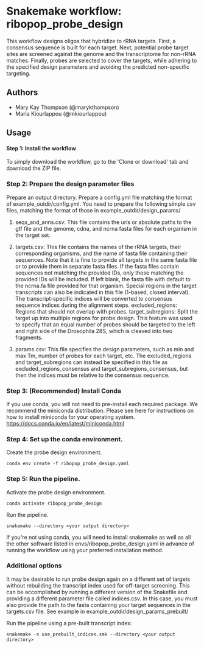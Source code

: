 # Snakemake workflow: ribopop_probe_design

This workflow designs oligos that hybridize to rRNA targets. First, a consensus
sequence is built for each target. Next, potential probe target sites are screened against
the genome and the transcriptome for non-rRNA matches. Finally, probes are selected
to cover the targets, while adhering to the specified design parameters and avoiding
the predicted non-specific targeting.

## Authors

* Mary Kay Thompson (@marykthompson)
* Maria Kiourlappou (@mkiourlappou)

## Usage

#### Step 1: Install the workflow

To simply download the workflow, go to the 'Clone or download' tab and download
the ZIP file.

### Step 2: Prepare the design parameter files

Prepare an output directory. Prepare a config.yml file matching the format of example_outdir/config.yml. You need to prepare the following simple csv files, matching the format of those in example_outdir/design_params/

1. seqs_and_anns.csv: This file contains the urls or absolute paths to the gtf file and the genome, cdna, and ncrna fasta files for each organism in the target set.

2. targets.csv: This file contains the names of the rRNA targets, their corresponding organisms,
and the name of fasta file containing their sequences. Note that it is fine to provide all targets
in the same fasta file or to provide them in separate fasta files. If the fasta files contain sequences not matching the provided IDs, only those matching the provided IDs will be included. If left blank, the fasta file with default to the ncrna.fa file provided for that organism. Special regions in the target transcripts can also be indicated in this file (1-based, closed interval). The transcript-specific indices will be converted to consensus sequence indices during the alignment steps.
    excluded_regions: Regions that should not overlap with probes.
    target_subregions: Split the target up into multiple regions for probe design. This feature was used to specify that an equal number of probes should be targeted to the left and right side
  of the Drosophila 28S, which is cleaved into two fragments.

3. params.csv: This file specifies the design parameters, such as min and max Tm, number of probes
for each target, etc. The excluded_regions and target_subregions can instead be specified in this file
as excluded_regions_consensus and target_subregions_consensus, but then the indices must be relative to the consensus sequence.

### Step 3: (Recommended) Install Conda

If you use conda, you will not need to pre-install each required package.
We recommend the miniconda distribution. Please see here for instructions
on how to install miniconda for your operating system.
https://docs.conda.io/en/latest/miniconda.html

### Step 4: Set up the conda environment.

Create the probe design environment.

    conda env create -f ribopop_probe_design.yaml

### Step 5: Run the pipeline.

Activate the probe design environment.

    conda activate ribopop_probe_design

Run the pipeline.

    snakemake --directory <your output directory>

If you're not using conda, you will need to install snakemake as well as all the other
software listed in envs/ribopop_probe_design.yaml in advance of running the workflow using your preferred installation method.

### Additional options ###

It may be desirable to run probe design again on a different set of targets without
rebuilding the transcript index used for off-target screening. This can be accomplished
by running a different version of the Snakefile and providing a different parameter
file called indices.csv. In this case, you must also provide the path to the fasta
containing your target sequences in the targets.csv file. See example in example_outdir/design_params_prebuilt/

Run the pipeline using a pre-built transcript index:

    snakemake -s use_prebuilt_indices.smk --directory <your output directory>
